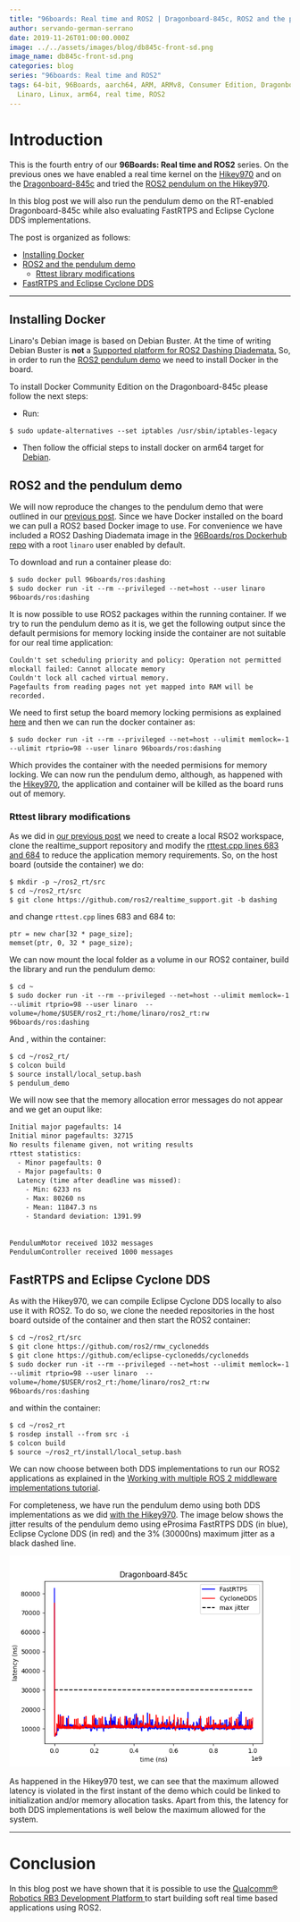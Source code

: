 ```yaml
---
title: "96boards: Real time and ROS2 | Dragonboard-845c, ROS2 and the pendulum demo"
author: servando-german-serrano
date: 2019-11-26T01:00:00.000Z
image: ../../assets/images/blog/db845c-front-sd.png
image_name: db845c-front-sd.png
categories: blog
series: "96boards: Real time and ROS2"
tags: 64-bit, 96Boards, aarch64, ARM, ARMv8, Consumer Edition, Dragonboard-845c,
  Linaro, Linux, arm64, real time, ROS2
---
```


# Introduction

This is the fourth entry of our **96Boards: Real time and ROS2** series. On the previous ones we have enabled a real time kernel on the [Hikey970](https://www.96boards.org/blog/hikey970-rt/) and on the [Dragonboard-845c](https://www.96boards.org/blog/db845-rt/) and tried the [ROS2 pendulum on the Hikey970](https://www.96boards.org/blog/hikey970-ros2/).

In this blog post we will also run the pendulum demo on the RT-enabled Dragonboard-845c while also evaluating FastRTPS and Eclipse Cyclone DDS implementations.

The post is organized as follows:

- [Installing Docker](#installing-docker)
- [ROS2 and the pendulum demo](#ros2-and-the-pendulum-demo)
  - [Rttest library modifications](#rttest-library-modifications)
- [FastRTPS and Eclipse Cyclone DDS](#fastrtps-and-eclipse-cyclone-dds)

---

## Installing Docker

Linaro's Debian image is based on Debian Buster. At the time of writing Debian Buster is **not** a [Supported platform for ROS2 Dashing Diademata.](https://index.ros.org/doc/ros2/Releases/Release-Dashing-Diademata/#id3) So, in order to run the [ROS2 pendulum demo](https://index.ros.org//doc/ros2/Tutorials/Real-Time-Programming/) we need to install Docker in the board.

To install Docker Community Edition on the Dragonboard-845c please follow the next steps:

- Run:

```
$ sudo update-alternatives --set iptables /usr/sbin/iptables-legacy
```

- Then follow the official steps to install docker on arm64 target for [Debian](https://docs.docker.com/install/linux/docker-ce/debian/).

## ROS2 and the pendulum demo

We will now reproduce the changes to the pendulum demo that were outlined in our [previous post](https://www.96boards.org/blog/hikey970-ros2/#pendulum-demo). Since we have Docker installed on the board we can pull a ROS2 based Docker image to use. For convenience we have included a ROS2 Dashing Diademata image in the [96Boards/ros Dockerhub repo](https://hub.docker.com/r/96boards/ros/tags) with a root `linaro` user enabled by default.

To download and run a container please do:

```
$ sudo docker pull 96boards/ros:dashing
$ sudo docker run -it --rm --privileged --net=host --user linaro 96boards/ros:dashing
```

It is now possible to use ROS2 packages within the running container. If we try to run the pendulum demo as it is, we get the following output since the default permisions for memory locking inside the container are not suitable for our real time application:

```
Couldn't set scheduling priority and policy: Operation not permitted
mlockall failed: Cannot allocate memory
Couldn't lock all cached virtual memory.
Pagefaults from reading pages not yet mapped into RAM will be recorded.
```

We need to first setup the board memory locking permisions as explained [here](https://index.ros.org//doc/ros2/Tutorials/Real-Time-Programming/#adjust-permissions-for-memory-locking) and then we can run the docker container as:

```
$ sudo docker run -it --rm --privileged --net=host --ulimit memlock=-1 --ulimit rtprio=98 --user linaro 96boards/ros:dashing
```

Which provides the container with the needed permisions for memory locking. We can now run the pendulum demo, although, as happened with the [Hikey970](https://www.96boards.org/blog/hikey970-ros2/#pendulum-demo), the application and container will be killed as the board runs out of memory.

### Rttest library modifications

As we did in [our previous post](https://www.96boards.org/blog/hikey970-ros2/#rttest-library) we need to create a local RSO2 workspace, clone the realtime_support repository and modify the [rttest.cpp lines 683 and 684](https://github.com/ros2/realtime_support/blob/0d39dece4479e471c35dc8387b30022a67169344/rttest/src/rttest.cpp#L683) to reduce the application memory requirements. So, on the host board (outside the container) we do:

```
$ mkdir -p ~/ros2_rt/src
$ cd ~/ros2_rt/src
$ git clone https://github.com/ros2/realtime_support.git -b dashing
```

and change `rttest.cpp` lines 683 and 684 to:

```
ptr = new char[32 * page_size];
memset(ptr, 0, 32 * page_size);
```

We can now mount the local folder as a volume in our ROS2 container, build the library and run the pendulum demo:

```
$ cd ~
$ sudo docker run -it --rm --privileged --net=host --ulimit memlock=-1 --ulimit rtprio=98 --user linaro  --volume=/home/$USER/ros2_rt:/home/linaro/ros2_rt:rw 96boards/ros:dashing
```

And , within the container:

```
$ cd ~/ros2_rt/
$ colcon build
$ source install/local_setup.bash
$ pendulum_demo
```

We will now see that the memory allocation error messages do not appear and we get an ouput like:

```
Initial major pagefaults: 14
Initial minor pagefaults: 32715
No results filename given, not writing results
rttest statistics:
  - Minor pagefaults: 0
  - Major pagefaults: 0
  Latency (time after deadline was missed):
    - Min: 6233 ns
    - Max: 80260 ns
    - Mean: 11847.3 ns
    - Standard deviation: 1391.99


PendulumMotor received 1032 messages
PendulumController received 1000 messages
```

## FastRTPS and Eclipse Cyclone DDS

As with the Hikey970, we can compile Eclipse Cyclone DDS locally to also use it with ROS2. To do so, we clone the needed repositories in the host board outside of the container and then start the ROS2 container:

```
$ cd ~/ros2_rt/src
$ git clone https://github.com/ros2/rmw_cyclonedds
$ git clone https://github.com/eclipse-cyclonedds/cyclonedds
$ sudo docker run -it --rm --privileged --net=host --ulimit memlock=-1 --ulimit rtprio=98 --user linaro  --volume=/home/$USER/ros2_rt:/home/linaro/ros2_rt:rw 96boards/ros:dashing
```

and within the container:

```
$ cd ~/ros2_rt
$ rosdep install --from src -i
$ colcon build
$ source ~/ros2_rt/install/local_setup.bash
```

We can now choose between both DDS implementations to run our ROS2 applications as explained in the [Working with multiple ROS 2 middleware implementations tutorial](https://index.ros.org/doc/ros2/Tutorials/Working-with-multiple-RMW-implementations/).

For completeness, we have run the pendulum demo using both DDS implementations as we did [with the Hikey970](https://www.96boards.org/blog/hikey970-ros2/#fastrtps-vs-eclipse-cyclone-dds-comparison). The image below shows the jitter results of the pendulum demo using eProsima FastRTPS DDS (in blue), Eclipse Cyclone DDS (in red) and the 3% (30000ns) maximum jitter as a black dashed line.

![db845_fastrtps_vs_cyclone](/assets/images/blog/db845_fastrtps_vs_cyclone.png)

As happened in the Hikey970 test, we can see that the maximum allowed latency is violated in the first instant of the demo which could be linked to initialization and/or memory allocation tasks. Apart from this, the latency for both DDS implementations is well below the maximum allowed for the system.

---

# Conclusion

In this blog post we have shown that it is possible to use the [Qualcomm® Robotics RB3 Development Platform ](https://www.96boards.org/product/rb3-platform/) to start building soft real time based applications using ROS2.
